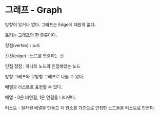 # 그래프 - Graph

방향이 있거나 없다. 그래프는 Edge에 제한이 없다.

트리는 그래프의 한 종류이다. 

정점(vertex) : 노드

간선(edge) : 노드를 연결하는 선

인접 정점 : 하나의 노드와 인접해있는 노드



방향 그래프와 무방향 그래프로 나눌 수 있다.

배열과 리스트로 표현할 수 있다.

배열 - 0은 비연결, 1은 연결을 나타낸다.

리스트 - 일차원 배열을 만들고 각 원소를 기준으로 인접한 노드들을 리스트로 만든다.